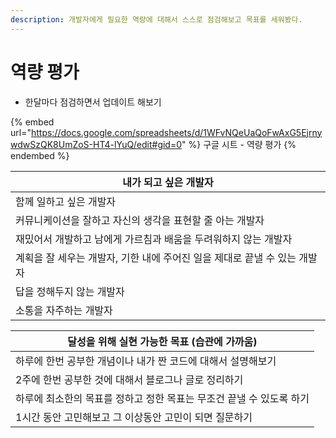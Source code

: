 ```yaml
---
description: 개발자에게 필요한 역량에 대해서 스스로 점검해보고 목표를 세워봤다.
---
```


# 역량 평가

* 한달마다 점검하면서 업데이트 해보기

{% embed url="https://docs.google.com/spreadsheets/d/1WFvNQeUaQoFwAxG5EjrnywdwSzQK8UmZoS-HT4-lYuQ/edit#gid=0" %}
구글 시트 - 역량 평가
{% endembed %}

| 내가 되고 싶은 개발자                                |
| ------------------------------------------- |
| 함께 일하고 싶은 개발자                               |
| 커뮤니케이션을 잘하고 자신의 생각을 표현할 줄 아는 개발자            |
| 재밌어서 개발하고 남에게 가르침과 배움을 두려워하지 않는 개발자         |
| 계획을 잘 세우는 개발자, 기한 내에 주어진 일을 제대로 끝낼 수 있는 개발자 |
| 답을 정해두지 않는 개발자                              |
| 소통을 자주하는 개발자                                |

| 달성을 위해 실현 가능한 목표 (습관에 가까움)              |
| --------------------------------------- |
| 하루에 한번 공부한 개념이나 내가 짠 코드에 대해서 설명해보기      |
| 2주에 한번 공부한 것에 대해서 블로그나 글로 정리하기          |
| 하루에 최소한의 목표를 정하고 정한 목표는 무조건 끝낼 수 있도록 하기 |
| 1시간 동안 고민해보고 그 이상동안 고민이 되면 질문하기         |

